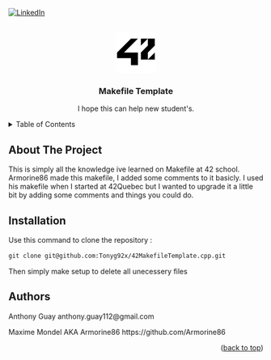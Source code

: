 <div id="top"></div>

[![LinkedIn][linkedin-shield]][linkedin-url]

<!-- PROJECT LOGO -->
<br />
<div align="center">
  <a href="https://42.fr">
    <img src="images/42_Logo.svg.png" alt="Logo" width="80" height="80">
  </a>

<h3 align="center">Makefile Template</h3>

  <p align="center">
    I hope this can help new student's.
  </p>
</div>

<!-- TABLE OF CONTENTS -->
<details>
  <summary>Table of Contents</summary>
  <ol>
    <li>
      <a href="#about-the-project">About The Project</a>
    </li>
    <li>
      <a href="#installation">Installation</a>
    </li>
    <li>
      <a href="#Authors">Authors</a>
    </li>
  </ol>
</details>

<!-- ABOUT THE PROJECT -->
## About The Project
This is simply all the knowledge ive learned on Makefile at 42 school. Armorine86 made this makefile, I added some comments to it basicly. I used his makefile when I started at 42Quebec but I wanted to upgrade it a little bit by adding some comments and things you could do.
<p align="left">

  <!-- INSTALLATION -->
## Installation
Use this command to clone the repository :
```markdown
git clone git@github.com:Tonyg92x/42MakefileTemplate.cpp.git
```
Then simply make setup to delete all unecessery files
<!-- Authors -->
## Authors
<p align="left">
  Anthony Guay anthony.guay112@gmail.com
<p align="left">
  Maxime Mondel AKA Armorine86 https://github.com/Armorine86
 
<p align="right">(<a href="#top">back to top</a>)</p>

<!-- MARKDOWN LINKS & IMAGES -->
<!-- https://www.markdownguide.org/basic-syntax/#reference-style-links -->
[linkedin-shield]: https://img.shields.io/badge/-LinkedIn-black.svg?style=for-the-badge&logo=linkedin&colorB=555
[linkedin-url]: https://www.linkedin.com/in/anthony-g-75b27421b/
[product-screenshot]: images/screenshot.png
